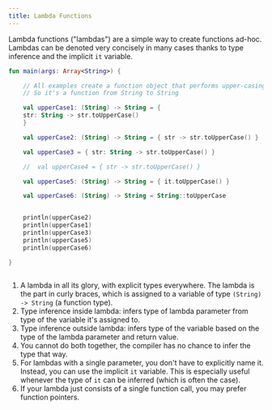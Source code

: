 ```yaml
---
title: Lambda Functions
---
```


Lambda functions ("lambdas") are a simple way to create functions ad-hoc. Lambdas can be denoted very concisely in many cases thanks to type inference and the implicit `it` variable.

<div class="sample" markdown="1">

```kotlin
fun main(args: Array<String>) {

    // All examples create a function object that performs upper-casing.
    // So it's a function from String to String

    val upperCase1: (String) -> String = {                             // 1
    str: String -> str.toUpperCase()
    }

    val upperCase2: (String) -> String = { str -> str.toUpperCase() }  // 2

    val upperCase3 = { str: String -> str.toUpperCase() }              // 3

    //  val upperCase4 = { str -> str.toUpperCase() }                    // 4

    val upperCase5: (String) -> String = { it.toUpperCase() }          // 5

    val upperCase6: (String) -> String = String::toUpperCase           // 6


    println(upperCase2)
    println(upperCase1)
    println(upperCase3)
    println(upperCase5)
    println(upperCase6)

}



```
</div>

1. A lambda in all its glory, with explicit types everywhere. The lambda is the part in curly braces, which is assigned to a variable of type `(String) -> String` (a function type).
2. Type inference inside lambda: infers type of lambda parameter from type of the variable it's assigned to.
3. Type inference outside lambda: infers type of the variable based on the type of the lambda parameter and return value.
4. You cannot do both together, the compiler has no chance to infer the type that way.
5. For lambdas with a single parameter, you don't have to explicitly name it. Instead, you can use the implicit `it` variable. This is especially useful whenever the type of `it` can be inferred (which is often the case).
6. If your lambda just consists of a single function call, you may prefer function pointers.

